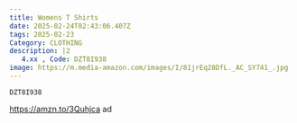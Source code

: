 ```yaml
---
title: Womens T Shirts
date: 2025-02-24T02:43:06.407Z
tags: 2025-02-23
Category: CLOTHING
description: |2
   4.xx , Code: DZT8I938
image: https://m.media-amazon.com/images/I/81jrEq28DfL._AC_SY741_.jpg
---
```

<pre class="language-javascript"><code

class="language-javascript">DZT8I938 </code></pre>

https://amzn.to/3Quhjca   ad